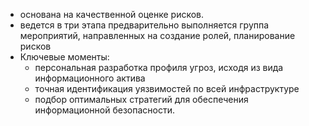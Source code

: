 - основана на качественной оценке рисков.
- ведется в три этапа предварительно выполняется группа мероприятий, направленных на создание ролей, планирование рисков
- Ключевые моменты:
    - персональная разработка профиля угроз, исходя из вида информационного актива
    - точная идентификация уязвимостей по всей инфраструктуре
    - подбор оптимальных стратегий для обеспечения информационной безопасности.